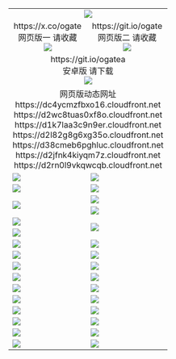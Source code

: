 ﻿<table>
  <tr><td colspan=2 align=center><img src="https://d2rn0l9vkqwcqb.cloudfront.net/Up/oGate.jpg" /></td></tr>
  <tr>
    <td align=center>https://x.co/ogate<br>网页版一 请收藏<br><img src="https://d2rn0l9vkqwcqb.cloudfront.net/Up/0WMGD1.png" /></td>
    <td align=center>https://git.io/ogate<br>网页版二 请收藏<br><img src="https://d2rn0l9vkqwcqb.cloudfront.net/Up/0WMGD2.png" /></td>
  </tr>
  <tr>
    <td colspan=2 align=center>https://git.io/ogatea<br/>安卓版 请下载<br/><img src="https://d2rn0l9vkqwcqb.cloudfront.net/Up/0WMAZ.png" /></td>
  </tr>
  <tr><td colspan=2 align=center>网页版动态网址
<br>https://dc4ycmzfbxo16.cloudfront.net
<br>https://d2wc8tuas0xf8o.cloudfront.net
<br>https://d1k7laa3c9n9er.cloudfront.net
<br>https://d2l82g8g6xg35o.cloudfront.net
<br>https://d38cmeb6pghluc.cloudfront.net
<br>https://d2jfnk4kiyqm7z.cloudfront.net
<br>https://d2rn0l9vkqwcqb.cloudfront.net
    </td>
  </tr>
  <tr>
    <td><a href="https://d2rn0l9vkqwcqb.cloudfront.net/oNote.aspx?id=oGate&from=github" target="_blank"><img src="https://d2rn0l9vkqwcqb.cloudfront.net/Up/0WCYQ.jpg" /></a></td>
    <td><a href="https://d2rn0l9vkqwcqb.cloudfront.net/oNote.aspx?id=oNote&from=github" target="_blank"><img src="https://d2rn0l9vkqwcqb.cloudfront.net/Up/0WZTT.jpg" /></a></td>
  </tr>
  <tr>
    <td><a href="https://d2rn0l9vkqwcqb.cloudfront.net/ogDY.aspx?from=github" target="_blank"><img src="https://d2rn0l9vkqwcqb.cloudfront.net/Up/DY.jpg"/></a></td>
    <td><a href="https://d2rn0l9vkqwcqb.cloudfront.net/ogST.aspx?from=github" target="_blank"><img src="https://d2rn0l9vkqwcqb.cloudfront.net/Up/ST.jpg"/></a></td>
  </tr>
  <tr>
    <td rowspan=2><a href="https://d2rn0l9vkqwcqb.cloudfront.net/ogUP.aspx?name=WJ.mp4&from=github" target="_blank"><img src="https://d2rn0l9vkqwcqb.cloudfront.net/Up/WJ.jpg" /></a></td>
    <td><a href="https://d2rn0l9vkqwcqb.cloudfront.net/ogUP.aspx?name=DKC.mp4&count=17&from=github" target="_blank"><img src="https://d2rn0l9vkqwcqb.cloudfront.net/Up/DKC.jpg" /></a></td> 
  </tr>
  <tr>
    <td><a href="https://d2rn0l9vkqwcqb.cloudfront.net/ogUP.aspx?name=LRWS.mp4&count=6B:14,5A:10,5B:35,4A:14,4B:19,3A:10,3B:26,2A:16,2B:21,1A:23,1B:29&from=github" target="_blank"><img src="https://d2rn0l9vkqwcqb.cloudfront.net/Up/LRWS.jpg" /></a></td>
  </tr>
  <tr>
    <td><a href="https://d2rn0l9vkqwcqb.cloudfront.net/ogUP.aspx?name=JQR.mp4&count=2&from=github" target="_blank"><img src="https://d2rn0l9vkqwcqb.cloudfront.net/Up/JQR.jpg" /></a></td>   
    <td rowspan=2><a href="https://d2rn0l9vkqwcqb.cloudfront.net/ogUP.aspx?name=JP.mp4&count=9&from=github" target="_blank"><img src="https://d2rn0l9vkqwcqb.cloudfront.net/Up/JP.jpg" /></td>
  </tr>
  <tr>
    <td><a href="https://d2rn0l9vkqwcqb.cloudfront.net/ogUP.aspx?name=ZSJ.mp4&count=16&from=github" target="_blank"><img src="https://d2rn0l9vkqwcqb.cloudfront.net/Up/ZSJ.jpg" /></a></td>
  </tr>
  <tr>
    <td><a href="https://d2rn0l9vkqwcqb.cloudfront.net/ogUP.aspx?name=SSZJ.mp4&count=7&current=2&from=github" target="_blank"><img src="https://d2rn0l9vkqwcqb.cloudfront.net/Up/SSZJ.jpg" /></a></td>
    <td><a href="https://d2rn0l9vkqwcqb.cloudfront.net/ogUP.aspx?name=WH.mp4&from=github" target="_blank"><img src="https://d2rn0l9vkqwcqb.cloudfront.net/Up/WH.jpg" /></a></td>
  </tr>
  <tr>
    <td><a href="https://d2rn0l9vkqwcqb.cloudfront.net/ogUP.aspx?name=DWHM.mp4&from=github" target="_blank"><img src="https://d2rn0l9vkqwcqb.cloudfront.net/Up/DWHM.jpg" /></a></td>
    <td><a href="https://d2rn0l9vkqwcqb.cloudfront.net/ogUP.aspx?name=XTFY.mp4&count=24&from=github" target="_blank"><img src="https://d2rn0l9vkqwcqb.cloudfront.net/Up/XTFY.jpg" /></a></td>
  </tr>
  <tr>
    <td><a href="https://d2rn0l9vkqwcqb.cloudfront.net/ogUP.aspx?name=4SQQ.mp4&count=06:6,05:20&current=06:6&from=github" target="_blank"><img src="https://d2rn0l9vkqwcqb.cloudfront.net/Up/4SQQ0.jpg" /></a></td>
    <td><a href="https://d2rn0l9vkqwcqb.cloudfront.net/ogUP.aspx?name=4SHQ.mp4&count=06:5,05:29&current=06:5&from=github" target="_blank"><img src="https://d2rn0l9vkqwcqb.cloudfront.net/Up/4SHQ0.jpg" /></a></td>
  </tr>
  <tr>
    <td><a href="https://d2rn0l9vkqwcqb.cloudfront.net/ogUP.aspx?name=4SZG.mp4&count=06:6,05:22,04:22&current=06:6&from=github" target="_blank"><img src="https://d2rn0l9vkqwcqb.cloudfront.net/Up/4SZG0.jpg" /></a></td>
    <td><a href="https://d2rn0l9vkqwcqb.cloudfront.net/ogUP.aspx?name=4SDJ.mp4&count=06:6,05:48,04:52&current=06:5&from=github" target="_blank"><img src="https://d2rn0l9vkqwcqb.cloudfront.net/Up/4SDJ0.jpg" /></a></td>
  </tr>
  <tr>
    <td><a href="https://d2rn0l9vkqwcqb.cloudfront.net/onUP.aspx?name=https://x.co/dtw99&from=github" target="_blank"><img src="https://d2rn0l9vkqwcqb.cloudfront.net/Up/0DTW.jpg"/></a></td>
    <td><a href="https://d2rn0l9vkqwcqb.cloudfront.net/onUP.aspx?name=https://d2tyo2h9ydw5hf.cloudfront.net/acenter/&from=github" target="_blank"><img src="https://d2rn0l9vkqwcqb.cloudfront.net/Up/0TDW.jpg" /></a></td>
  </tr>
  <tr>
    <td><a href="https://d2rn0l9vkqwcqb.cloudfront.net/onUP.aspx?name=https://d3qz7yth5i2rae.cloudfront.net/gb/nsc413.htm&from=github" target="_blank"><img src="https://d2rn0l9vkqwcqb.cloudfront.net/Up/0DJY.jpg" /></a></td>
    <td><a href="https://d2rn0l9vkqwcqb.cloudfront.net/onUP.aspx?name=https://dgyo0jey7vwa5.cloudfront.net/xtr/gb/prog204.html&from=github" target="_blank"><img src="https://d2rn0l9vkqwcqb.cloudfront.net/Up/0XTR.jpg" /></a></td>
  </tr>
  <tr>
    <td><a href="https://d2rn0l9vkqwcqb.cloudfront.net/onUP.aspx?name=https://d7203y8eitivv.cloudfront.net&from=github" target="_blank"><img src="https://d2rn0l9vkqwcqb.cloudfront.net/Up/0MHW.jpg" /></a></td>
    <td><a href="https://d2rn0l9vkqwcqb.cloudfront.net/onUP.aspx?name=https://d38z1xzg5vtneh.cloudfront.net&from=github" target="_blank"><img src="https://d2rn0l9vkqwcqb.cloudfront.net/Up/0ZJW.jpg" /></a></td>
  </tr>
  <tr>
    <td><a href="https://d2rn0l9vkqwcqb.cloudfront.net/ogUP.aspx?name=FG.zip&from=github" target="_blank"><img src="https://d2rn0l9vkqwcqb.cloudfront.net/Up/FG.jpg" /></a></td>
    <td><a href="https://d2rn0l9vkqwcqb.cloudfront.net/ogUP.aspx?name=FGA.apk&from=github" target="_blank"><img src="https://d2rn0l9vkqwcqb.cloudfront.net/Up/FGA.jpg" /></a></td>
  </tr>
  <tr>
    <td><a href="https://d2rn0l9vkqwcqb.cloudfront.net/ogUP.aspx?name=U.zip&from=github" target="_blank"><img src="https://d2rn0l9vkqwcqb.cloudfront.net/Up/U.jpg" /></a></td>
    <td><a href="https://d2rn0l9vkqwcqb.cloudfront.net/ogUP.aspx?name=UA.apk&from=github" target="_blank"><img src="https://d2rn0l9vkqwcqb.cloudfront.net/Up/UA.jpg" /></a></td>
  </tr>
  <tr>
    <td><a href="https://d2rn0l9vkqwcqb.cloudfront.net/ogUP.aspx?name=0iPPOTV.zip&from=github" target="_blank"><img src="https://d2rn0l9vkqwcqb.cloudfront.net/Up/0iPPOTV.jpg" /></a></td>
    <td><a href="https://d2rn0l9vkqwcqb.cloudfront.net/ogUP.aspx?name=0iNTD.apk&from=github" target="_blank"><img src="https://d2rn0l9vkqwcqb.cloudfront.net/Up/0iNTD.jpg" /></a></td>
  </tr>
</table>

